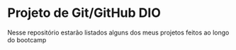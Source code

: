 # Projeto de Git/GitHub DIO
Nesse repositório estarão listados alguns dos meus projetos feitos ao longo do bootcamp

